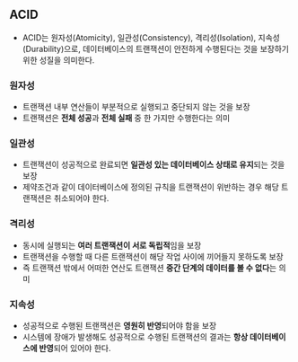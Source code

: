 ## ACID
* ACID는 원자성(Atomicity), 일관성(Consistency), 격리성(Isolation), 지속성(Durability)으로, 데이터베이스의 트랜잭션이 안전하게 수행된다는 것을 보장하기 위한 성질을 의미한다.

### 원자성
* 트랜잭션 내부 연산들이 부분적으로 실행되고 중단되지 않는 것을 보장
* 트랜잭션은 **전체 성공**과 **전체 실패** 중 한 가지만 수행한다는 의미

### 일관성
* 트랜잭션이 성공적으로 완료되면 **일관성 있는 데이터베이스 상태로 유지**되는 것을 보장
* 제약조건과 같이 데이터베이스에 정의된 규칙을 트랜잭션이 위반하는 경우 해당 트랜잭션은 취소되어야 한다.

### 격리성
* 동시에 실행되는 **여러 트랜잭션이 서로 독립적**임을 보장
* 트랜잭션을 수행할 때 다른 트랜잭션이 해당 작업 사이에 끼어들지 못하도록 보장
* 즉 트랜잭션 밖에서 어떠한 연산도 트랜잭션 **중간 단계의 데이터를 볼 수 없다**는 의미

### 지속성
* 성공적으로 수행된 트랜잭션은 **영원히 반영**되어야 함을 보장
* 시스템에 장애가 발생해도 성공적으로 수행된 트랜잭션의 결과는 **항상 데이터베이스에 반영**되어 있어야 한다.
